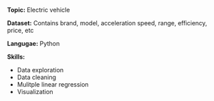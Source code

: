 **Topic:** Electric vehicle

**Dataset:** Contains brand, model, acceleration speed, range, efficiency, price, etc

**Langugae:** Python

**Skills:**
  - Data exploration
  - Data cleaning
  - Mulitple linear regression
  - Visualization
